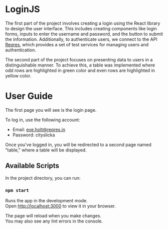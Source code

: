 # LoginJS

The first part of the project involves creating a login using the React library to design the user interface. This includes creating components like login forms, inputs to enter the username and password, and the button to submit the information. Additionally, to authenticate users, we connect to the API [Reqres](https://reqres.in/), which provides a set of test services for managing users and authentication.

The second part of the project focuses on presenting data to users in a distinguishable manner. To achieve this, a table was implemented where odd rows are highlighted in green color and even rows are highlighted in yellow color.

# User Guide

The first page you will see is the login page.

To log in, use the following account:

- Email: eve.holt@reqres.in
- Password: cityslicka

Once you've logged in, you will be redirected to a second page named "table," where a table will be displayed.

## Available Scripts

In the project directory, you can run:

### `npm start`

Runs the app in the development mode.\
Open [http://localhost:3000](http://localhost:3000) to view it in your browser.

The page will reload when you make changes.\
You may also see any lint errors in the console.

